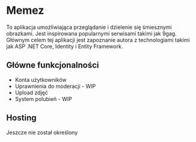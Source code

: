 # Memez
 
To aplikacja umożliwiająca przeglądanie i dzielenie się śmiesznymi obrazkami.
Jest inspirowana popularnymi serwisami takimi jak 9gag. Głównym celem tej aplikacji jest zapoznanie autora z technologiami takimi jak ASP .NET Core, Identity i Entity Framework.

## Główne funkcjonalności
- Konta użytkowników
- Uprawnienia do moderacji - WIP
- Upload zdjęć
- System polubień - WIP

## Hosting
Jeszcze nie został określony
